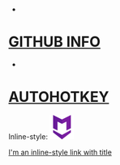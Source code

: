*
# [GITHUB INFO](https://pauljohnsgit.github.io/GitHub-Info/)
*
# [AUTOHOTKEY](https://pauljohnsgit.github.io/AutoHotKey/)

Inline-style: 
![alt text](https://github.com/adam-p/markdown-here/raw/master/src/common/images/icon48.png "Logo Title Text 1")

[I'm an inline-style link with title](https://www.google.com "Google's Homepage")
